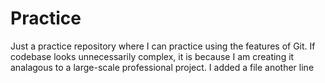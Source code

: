 # Practice

Just a practice repository where I can practice using the features of Git. If codebase looks unnecessarily complex, it is because I am creating it analagous to a large-scale professional project.
I added a file
another line
